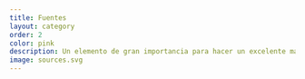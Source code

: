 ```yaml
---
title: Fuentes
layout: category
order: 2
color: pink
description: Un elemento de gran importancia para hacer un excelente mapeo es seleccionar la fuente apropiada y traducirla correctamente a OpenStreetMap.
image: sources.svg
---
```

